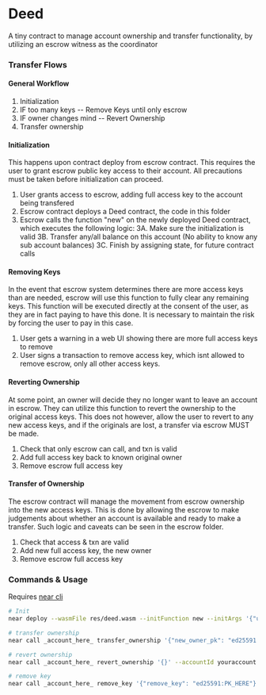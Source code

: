 # Deed

A tiny contract to manage account ownership and transfer functionality, by utilizing an escrow witness as the coordinator

### Transfer Flows

#### General Workflow

1. Initialization
2. IF too many keys -- Remove Keys until only escrow
3. IF owner changes mind -- Revert Ownership
4. Transfer ownership

#### Initialization

This happens upon contract deploy from escrow contract. This requires the user to grant escrow public key access to their account. All precautions must be taken before initialization can proceed.

1. User grants access to escrow, adding full access key to the account being transfered
2. Escrow contract deploys a Deed contract, the code in this folder
3. Escrow calls the function "new" on the newly deployed Deed contract, which executes the following logic:
  3A. Make sure the initialization is valid
  3B. Transfer any/all balance on this account (No ability to know any sub account balances)
  3C. Finish by assigning state, for future contract calls

#### Removing Keys

In the event that escrow system determines there are more access keys than are needed, escrow will use this function to fully clear any remaining keys. This function will be executed directly at the consent of the user, as they are in fact paying to have this done. It is necessary to maintain the risk by forcing the user to pay in this case.

1. User gets a warning in a web UI showing there are more full access keys to remove
2. User signs a transaction to remove access key, which isnt allowed to remove escrow, only all other access keys.

#### Reverting Ownership

At some point, an owner will decide they no longer want to leave an account in escrow. They can utilize this function to revert the ownership to the original access keys. This does not however, allow the user to revert to any new access keys, and if the originals are lost, a transfer via escrow MUST be made.

1. Check that only escrow can call, and txn is valid
2. Add full access key back to known original owner
3. Remove escrow full access key

#### Transfer of Ownership

The escrow contract will manage the movement from escrow ownership into the new access keys. This is done by allowing the escrow to make judgements about whether an account is available and ready to make a transfer. Such logic and caveats can be seen in the escrow folder.

1. Check that access & txn are valid
2. Add new full access key, the new owner
3. Remove escrow full access key

### Commands & Usage

Requires [near cli]()

```bash
# Init
near deploy --wasmFile res/deed.wasm --initFunction new --initArgs '{"underwriter": "account_in_control.testnet", "escrow_pk": "ed25591:PK_HERE", "escrow_account_id": "account_to_transfer.testnet"}' --accountId escrow_account.testnet

# transfer ownership
near call _account_here_ transfer_ownership '{"new_owner_pk": "ed25591:PK_HERE"}' --accountId youraccount.testnet

# revert ownership
near call _account_here_ revert_ownership '{}' --accountId youraccount.testnet

# remove key
near call _account_here_ remove_key '{"remove_key": "ed25591:PK_HERE"}' --accountId youraccount.testnet

```